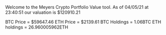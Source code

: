Welcome to the Meyers Crypto Portfolio Value tool. 
As of 04/05/21 at 23:40:51 our valuation is $120910.21 

BTC Price = $59647.46
 ETH Price = $2139.61
BTC Holdings = 1.06BTC
 ETH holdings = 26.960005962ETH 
